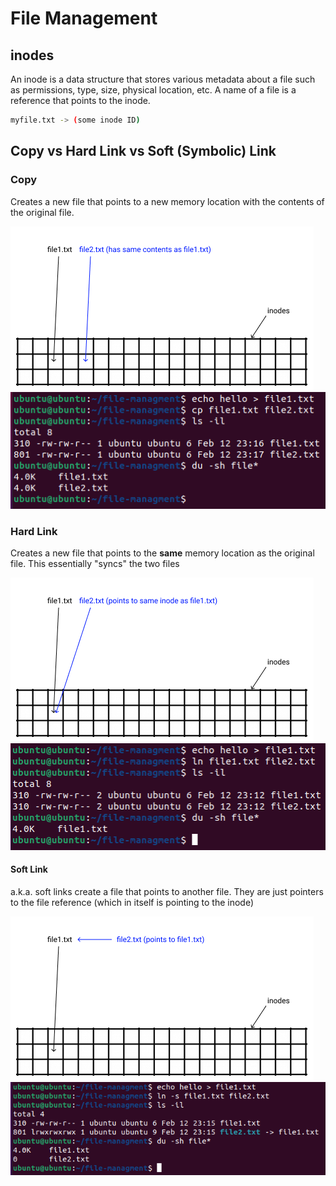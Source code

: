 # File Management

## inodes

An inode is a data structure that stores various metadata about a file such as permissions, type, size, physical location, etc. A name of a file is a reference that points to the inode. 

```bash
myfile.txt -> (some inode ID)
```

## Copy vs Hard Link vs Soft (Symbolic) Link

### Copy

Creates a new file that points to a new memory location with the contents of the original file.

![copy image diagram](./images/file-management/copy-diagram.png)
![copy image](./images/file-management/copy.png)

### Hard Link

Creates a new file that points to the **same** memory location as the original file. This essentially "syncs" the two files

![hard link diagram](./images/file-management/hardlink-diagram.png)
![hard link](./images/file-management/hardlink.png)

#### Soft Link

a.k.a. soft links create a file that points to another file. They are just pointers to the file reference (which in itself is pointing to the inode)

![soft link diagram](./images/file-management/symlink-diagram.png)
![soft link](./images/file-management/symlink.png)
